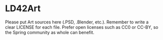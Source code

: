 # LD42Art

Please put Art sources here (.PSD, .Blender, etc.). 
Remember to write a clear LICENSE for each file. Prefer open licenses such as CC0 or CC-BY, so the Spring community as whole can benefit.
